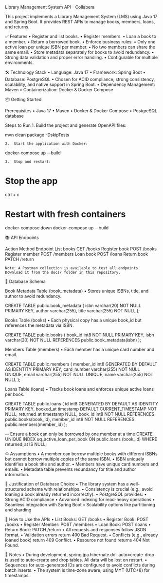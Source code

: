 Library Management System API - Collabera

This project implements a Library Management System (LMS) using Java 17 and Spring Boot. It provides REST APIs to manage books, members, loans, and returns.

✅ Features
	•	Register and list books.
	•	Register members.
	•	Loan a book to a member.
	•	Return a borrowed book.
	•	Enforce business rules:
	•	Only one active loan per unique ISBN per member.
	•	No two members can share the same email.
	•	Store metadata separately for books to avoid redundancy.
	•	Strong data validation and proper error handling.
	•	Configurable for multiple environments.

🛠 Technology Stack
	•	Language: Java 17
	•	Framework: Spring Boot
	•	Database: PostgreSQL
	•	Chosen for ACID compliance, strong consistency, scalability, and native support in Spring Boot.
	•	Dependency Management: Maven
	•	Containerization: Docker & Docker Compose

📦 Getting Started

Prerequisites
	•	Java 17
	•	Maven
	•	Docker & Docker Compose
	•	PostgreSQL database

Steps to Run
	1.	Build the project and generate OpenAPI files:

mvn clean package -DskipTests

	2.	Start the application with Docker:

docker-compose up --build

	3.	Stop and restart:

# Stop the app
ctrl + c

# Restart with fresh containers
docker-compose down
docker-compose up --build

📚 API Endpoints

Action	Method	Endpoint
List books	GET	/books
Register book	POST	/books
Register member	POST	/members
Loan book	POST	/loans
Return book	PATCH	/return

	Note: A Postman collection is available to test all endpoints. Download it from the docs/ folder in this repository.

💾 Database Schema

Book Metadata Table (book_metadata)
	•	Stores unique ISBNs, title, and author to avoid redundancy.

CREATE TABLE public.book_metadata (
  isbn varchar(20) NOT NULL PRIMARY KEY,
  author varchar(255),
  title varchar(255) NOT NULL
);

Books Table (books)
	•	Each physical copy has a unique book_id but references the metadata via ISBN.

CREATE TABLE public.books (
  book_id int8 NOT NULL PRIMARY KEY,
  isbn varchar(20) NOT NULL REFERENCES public.book_metadata(isbn)
);

Members Table (members)
	•	Each member has a unique card number and email.

CREATE TABLE public.members (
  member_id int8 GENERATED BY DEFAULT AS IDENTITY PRIMARY KEY,
  card_number varchar(255) NOT NULL UNIQUE,
  email varchar(255) NOT NULL UNIQUE,
  name varchar(255) NOT NULL
);

Loans Table (loans)
	•	Tracks book loans and enforces unique active loans per book.

CREATE TABLE public.loans (
  id int8 GENERATED BY DEFAULT AS IDENTITY PRIMARY KEY,
  booked_at timestamp DEFAULT CURRENT_TIMESTAMP NOT NULL,
  returned_at timestamp NULL,
  book_id int8 NOT NULL REFERENCES public.books(book_id),
  member_id int8 NOT NULL REFERENCES public.members(member_id)
);

-- Ensure a book can only be borrowed by one member at a time
CREATE UNIQUE INDEX uq_active_loan_per_book 
ON public.loans (book_id) 
WHERE returned_at IS NULL;

⚙️ Assumptions
	•	A member can borrow multiple books with different ISBNs but cannot borrow multiple copies of the same ISBN.
	•	ISBN uniquely identifies a book title and author.
	•	Members have unique card numbers and emails.
	•	Metadata table prevents redundancy for title and author information.

📌 Justification of Database Choice
	•	The library system has a well-structured schema with relationships.
	•	Consistency is crucial (e.g., avoid loaning a book already returned incorrectly).
	•	PostgreSQL provides:
	•	Strong ACID compliance
	•	Advanced indexing for read-heavy operations
	•	Seamless integration with Spring Boot
	•	Scalability options like partitioning and sharding

🧩 How to Use the APIs
	•	List Books: GET /books
	•	Register Book: POST /books
	•	Register Member: POST /members
	•	Loan Book: POST /loans
	•	Return Book: PATCH /return
	•	All requests and responses follow JSON format.
	•	Validation errors return 400 Bad Request.
	•	Conflicts (e.g., already loaned book) return 409 Conflict.
	•	Resource not found returns 404 Not Found.

📌 Notes
	•	During development, spring.jpa.hibernate.ddl-auto=create-drop is used to auto-create and drop tables. All data will be lost on restart.
	•	Sequences for auto-generated IDs are configured to avoid conflicts during batch inserts.
	•	The system is time-zone aware, using MYT (UTC+8) for timestamps.
